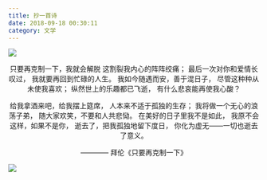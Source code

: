 ```yaml
---
title: 抄一首诗
date: 2018-09-18 00:30:11
category: 文学
---
```

![](https://images.unsplash.com/photo-1507381081958-916f127e0491?ixlib=rb-0.3.5&ixid=eyJhcHBfaWQiOjEyMDd9&s=202e85339fa488793019793f8a450814&auto=format&fit=crop&w=1200&q=10)
<!-- more -->
<center>
只要再克制一下，我就会解脱
这割裂我内心的阵阵绞痛；
最后一次对你和爱情长叹过，
我就要再回到忙碌的人生。
我如今随遇而安，善于混日子， 
尽管这种种从未使我喜欢；
纵然世上的乐趣都已飞逝，
有什么悲哀能再使我心酸？

给我拿酒来吧，给我摆上筵席，
人本来不适于孤独的生存；
我将做一个无心的浪荡子弟，
随大家欢笑，不要和人共悲恸。
在美好的日子里我不是如此，
我原不会这样，如果不是你，
逝去了，把我孤独地留下度日，
你化为虚无——一切也逝去了意义。

———— 拜伦《只要再克制一下》
</center>

![](https://images.unsplash.com/photo-1484781731938-20384a8a6960?ixlib=rb-0.3.5&ixid=eyJhcHBfaWQiOjEyMDd9&s=dc8b5bb6eed4b0e7c516cf71087e48c4&auto=format&fit=crop&w=1200&q=10)
